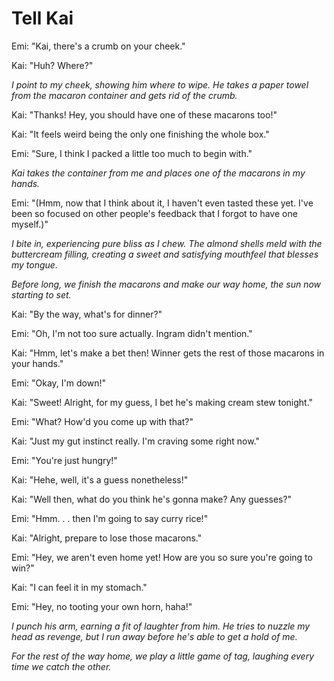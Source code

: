 # Tell Kai
Emi: "Kai, there's a crumb on your cheek."

Kai: "Huh? Where?"

*I point to my cheek, showing him where to wipe. He takes a paper towel from the macaron container and gets rid of the crumb.*

Kai: "Thanks! Hey, you should have one of these macarons too!"

Kai: "It feels weird being the only one finishing the whole box."

Emi: "Sure, I think I packed a little too much to begin with."

*Kai takes the container from me and places one of the macarons in my hands.*

Emi: "(Hmm, now that I think about it, I haven't even tasted these yet. I've been so focused on other people's feedback that I forgot to have one myself.)"

*I bite in, experiencing pure bliss as I chew. The almond shells meld with the buttercream filling, creating a sweet and satisfying mouthfeel that blesses my tongue.*

*Before long, we finish the macarons and make our way home, the sun now starting to set.*

Kai: "By the way, what's for dinner?"

Emi: "Oh, I'm not too sure actually. Ingram didn't mention."

Kai: "Hmm, let's make a bet then! Winner gets the rest of those macarons in your hands."

Emi: "Okay, I'm down!"

Kai: "Sweet! Alright, for my guess, I bet he's making cream stew tonight."

Emi: "What? How'd you come up with that?"

Kai: "Just my gut instinct really. I'm craving some right now."

Emi: "You're just hungry!"

Kai: "Hehe, well, it's a guess nonetheless!"

Kai: "Well then, what do you think he's gonna make? Any guesses?"

Emi: "Hmm. . . then I'm going to say curry rice!"

Kai: "Alright, prepare to lose those macarons."

Emi: "Hey, we aren't even home yet! How are you so sure you're going to win?"

Kai: "I can feel it in my stomach."

Emi: "Hey, no tooting your own horn, haha!"

*I punch his arm, earning a fit of laughter from him. He tries to nuzzle my head as revenge, but I run away before he's able to get a hold of me.*

*For the rest of the way home, we play a little game of tag, laughing every time we catch the other.*